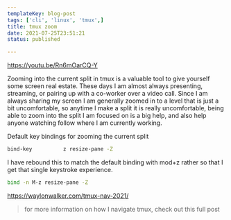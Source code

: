 ```yaml
---
templateKey: blog-post
tags: ['cli', 'linux', 'tmux',]
title: tmux zoom
date: 2021-07-25T23:51:21
status: published

---
```


https://youtu.be/Rn6mOarCQ-Y

Zooming into the current split in tmux is a valuable tool to give yourself some
screen real estate.  These days I am almost always presenting, streaming, or
pairing up with a co-worker over a video call.  Since I am always sharing my
screen I am generally zoomed in to a level that is just a bit uncomfortable, so
anytime I make a split it is really uncomfortable, being able to zoom into the
split I am focused on is a big help, and also help anyone watching follow where
I am currently working.


Default key bindings for zooming the current split

``` bash
bind-key          z resize-pane -Z
```


I have rebound this to match the default binding with mod+z rather so that I
get that single keystroke experience.

``` bash
bind -n M-z resize-pane -Z
```

https://waylonwalker.com/tmux-nav-2021/

> for more information on how I navigate tmux, check out this full post
